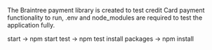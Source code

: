 The Braintree payment library is created to test credit Card payment functionality
to run, .env and node_modules are required to test the application fully.

start -> npm start
test -> npm test
install packages -> npm install
